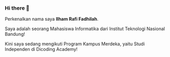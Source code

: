 ### Hi there 👋

Perkenalkan nama saya **Ilham Rafi Fadhilah**.<br>

Saya adalah seorang Mahasiswa Informatika dari Institut Teknologi Nasional Bandung!

Kini saya sedang mengikuti Program Kampus Merdeka, yaitu Studi Independen di Dicoding Academy!
